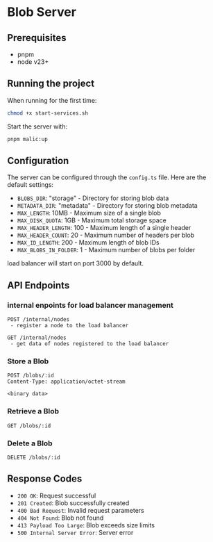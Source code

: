 # Blob Server

## Prerequisites

- pnpm
- node v23+

## Running the project

When running for the first time:

```bash
chmod +x start-services.sh
```

Start the server with:

```bash
pnpm malic:up
```
## Configuration

The server can be configured through the `config.ts` file. Here are the default settings:

- `BLOBS_DIR`: "storage" - Directory for storing blob data
- `METADATA_DIR`: "metadata" - Directory for storing blob metadata
- `MAX_LENGTH`: 10MB - Maximum size of a single blob
- `MAX_DISK_QUOTA`: 1GB - Maximum total storage space
- `MAX_HEADER_LENGTH`: 100 - Maximum length of a single header
- `MAX_HEADER_COUNT`: 20 - Maximum number of headers per blob
- `MAX_ID_LENGTH`: 200 - Maximum length of blob IDs
- `MAX_BLOBS_IN_FOLDER`: 1 - Maximum number of blobs per folder


load balancer will start on port 3000 by default.

## API Endpoints
### internal enpoints for load balancer management

```http
POST /internal/nodes
 - register a node to the load balancer
```

```http
GET /internal/nodes
 - get data of nodes registered to the load balancer
```


### Store a Blob

```http
POST /blobs/:id
Content-Type: application/octet-stream

<binary data>
```

### Retrieve a Blob

```http
GET /blobs/:id
```

### Delete a Blob

```http
DELETE /blobs/:id
```

## Response Codes

- `200 OK`: Request successful
- `201 Created`: Blob successfully created
- `400 Bad Request`: Invalid request parameters
- `404 Not Found`: Blob not found
- `413 Payload Too Large`: Blob exceeds size limits
- `500 Internal Server Error`: Server error
